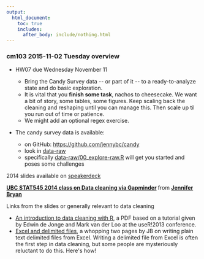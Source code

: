 ```yaml
---
output:
  html_document:
    toc: true
    includes:
      after_body: include/nothing.html
---
```


### cm103 2015-11-02 Tuesday overview

  * HW07 due Wednesday November 11
    - Bring the Candy Survey data -- or part of it -- to a ready-to-analyze state and do basic exploration.
    - It is vital that you **finish some task**, nachos to cheesecake. We want a bit of story, some tables, some figures. Keep scaling back the cleaning and reshaping until you can manage this. Then scale up til you run out of time or patience.
    - We might add an optional regex exercise.
    
  * The candy survey data is available:
    - on GitHub: <https://github.com/jennybc/candy>
    - look in [data-raw](https://github.com/jennybc/candy/tree/master/data-raw)
    - specifically [data-raw/00_explore-raw.R](https://github.com/jennybc/candy/blob/master/data-raw/00_explore-raw.R) will get you started and poses some challenges

2014 slides available on [speakerdeck](https://speakerdeck.com/jennybc/ubc-stat545-2014-cm104-data-cleaning-via-gapminder)

<script async class="speakerdeck-embed" data-id="5e6765704c300132129f2ee134ae9694" data-ratio="1.33333333333333" src="//speakerdeck.com/assets/embed.js"></script> <div style="margin-bottom:5px"> <strong> <a href="https://speakerdeck.com/jennybc/ubc-stat545-2014-cm104-data-cleaning-via-gapminder" title="UBC STAT545 2014 class on Data cleaning via Gapminder" target="_blank">UBC STAT545 2014 class on Data cleaning via Gapminder</a> </strong> from <strong><a href="https://speakerdeck.com/jennybc" target="_blank">Jennifer Bryan</a></strong> </div>

Links from the slides or generally relevant to data cleaning

   * [An introduction to data cleaning with R](http://cran.r-project.org/doc/contrib/de_Jonge+van_der_Loo-Introduction_to_data_cleaning_with_R.pdf), a PDF based on a tutorial given by Edwin de Jonge and Mark van der Loo at the useR!2013 conference.
   * [Excel and delimited files](http://www.slideshare.net/jenniferbryan5811/excel-readwritedelimfiles), a whopping two pages by JB on writing plain text delimited files from Excel. Writing a delimited file from Excel is often the first step in data cleaning, but some people are mysteriously reluctant to do this. Here's how!
